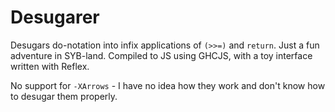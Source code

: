 # Desugarer

Desugars do-notation into infix applications of `(>>=)` and `return`.
Just a fun adventure in SYB-land. Compiled to JS using GHCJS, with a
toy interface written with Reflex.

No support for `-XArrows` - I have no idea how they work and don't know
how to desugar them properly.